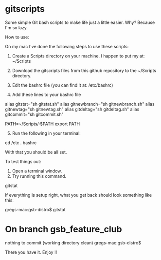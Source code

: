 gitscripts
==========

Some simple Git bash scripts to make life just a little easier. Why? Because I'm so lazy.

How to use:

On my mac I've done the following steps to use these scripts:

1. Create a Scripts directory on your machine. I happen to put my at: ~/Scripts

2. Download the gitscripts files from this github repository to the ~/Scripts directory.

3. Edit the bashrc file (you can find it at: /etc/bashrc)

4. Add these lines to your bashrc file

alias gitstat="sh gitstat.sh"
alias gitnewbranch="sh gitnewbranch.sh"
alias gitnewtag="sh gitnewtag.sh"
alias gitdeltag="sh gitdeltag.sh"
alias gitcommit="sh gitcommit.sh"

PATH=~/Scripts/:$PATH
export PATH

5. Run the following in your terminal:

cd /etc
. bashrc

With that you should be all set. 

To test things out:

1. Open a terminal window.
2. Try running this command.

gitstat

If everything is setup right, what you get back should look something like this:

gregs-mac:gsb-distro$ gitstat
# On branch gsb_feature_club
nothing to commit (working directory clean)
gregs-mac:gsb-distro$ 

There you have it. Enjoy !!




